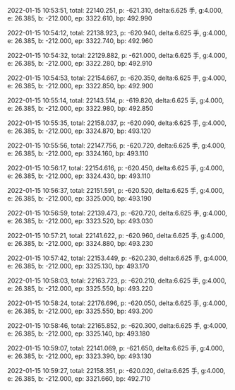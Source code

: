2022-01-15 10:53:51, total: 22140.251, p: -621.310, delta:6.625 手, g:4.000, e: 26.385, b: -212.000, ep: 3322.610, bp: 492.990

2022-01-15 10:54:12, total: 22138.923, p: -620.940, delta:6.625 手, g:4.000, e: 26.385, b: -212.000, ep: 3322.740, bp: 492.960

2022-01-15 10:54:32, total: 22129.882, p: -621.000, delta:6.625 手, g:4.000, e: 26.385, b: -212.000, ep: 3322.280, bp: 492.910

2022-01-15 10:54:53, total: 22154.667, p: -620.350, delta:6.625 手, g:4.000, e: 26.385, b: -212.000, ep: 3322.850, bp: 492.900

2022-01-15 10:55:14, total: 22143.514, p: -619.820, delta:6.625 手, g:4.000, e: 26.385, b: -212.000, ep: 3322.980, bp: 492.850

2022-01-15 10:55:35, total: 22158.037, p: -620.090, delta:6.625 手, g:4.000, e: 26.385, b: -212.000, ep: 3324.870, bp: 493.120

2022-01-15 10:55:56, total: 22147.756, p: -620.720, delta:6.625 手, g:4.000, e: 26.385, b: -212.000, ep: 3324.160, bp: 493.110

2022-01-15 10:56:17, total: 22154.616, p: -620.450, delta:6.625 手, g:4.000, e: 26.385, b: -212.000, ep: 3324.430, bp: 493.110

2022-01-15 10:56:37, total: 22151.591, p: -620.520, delta:6.625 手, g:4.000, e: 26.385, b: -212.000, ep: 3325.000, bp: 493.190

2022-01-15 10:56:59, total: 22139.473, p: -620.720, delta:6.625 手, g:4.000, e: 26.385, b: -212.000, ep: 3323.520, bp: 493.030

2022-01-15 10:57:21, total: 22141.622, p: -620.960, delta:6.625 手, g:4.000, e: 26.385, b: -212.000, ep: 3324.880, bp: 493.230

2022-01-15 10:57:42, total: 22153.449, p: -620.230, delta:6.625 手, g:4.000, e: 26.385, b: -212.000, ep: 3325.130, bp: 493.170

2022-01-15 10:58:03, total: 22163.723, p: -620.210, delta:6.625 手, g:4.000, e: 26.385, b: -212.000, ep: 3325.550, bp: 493.220

2022-01-15 10:58:24, total: 22176.696, p: -620.050, delta:6.625 手, g:4.000, e: 26.385, b: -212.000, ep: 3325.550, bp: 493.200

2022-01-15 10:58:46, total: 22165.852, p: -620.300, delta:6.625 手, g:4.000, e: 26.385, b: -212.000, ep: 3325.140, bp: 493.180

2022-01-15 10:59:07, total: 22141.069, p: -621.650, delta:6.625 手, g:4.000, e: 26.385, b: -212.000, ep: 3323.390, bp: 493.130

2022-01-15 10:59:27, total: 22158.351, p: -620.020, delta:6.625 手, g:4.000, e: 26.385, b: -212.000, ep: 3321.660, bp: 492.710
